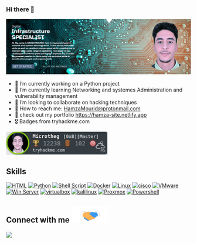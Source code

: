 ### Hi there 👋

![Github Banner](https://github.com/HamzMourid00/HamzMourid00/blob/main/Banner.png)


- 🔭 I’m currently working on a Python project
- 🌱 I’m currently learning Networking and systemes Administration and vulnerability management
- 👯 I’m looking to collaborate on hacking techniques
- 📧 How to reach me: HamzaMourid@protonmail.com
- 📜 check out my portfolio https://hamza-site.netlify.app
- 🎖   Badges from tryhackme.com

[![TryHackMe Badge](https://raw.githubusercontent.com/HamzMourid00/HamzMourid00/main/Tryhackme.png)](https://tryhackme.com/p/Microtheg)
<h2> Skills </h2>
<p>
    <a href="#"><img alt="HTML" src="https://img.shields.io/badge/HTML%20-%23E34F26.svg?logo=html5&logoColor=white"></a>
    <a href="#"><img alt="Python" src="https://img.shields.io/badge/python-3670A0?style=for-the-badge&logo=python&logoColor=ffdd54"></a>
    <a href="#"><img alt="Shell Script" src="https://img.shields.io/badge/shell_script-%23121011.svg?style=for-the-badge&logo=gnu-bash&logoColor=white"></a>
    <a href="#"><img alt="Docker" src="https://img.shields.io/badge/docker-%230db7ed.svg?style=for-the-badge&logo=docker&logoColor=white"></a>
    <a href="#"><img alt="Linux" src="https://img.shields.io/badge/Linux-FCC624?style=for-the-badge&logo=linux&logoColor=black"></a>
    <a href="#"><img alt="cisco" src="https://img.shields.io/badge/cisco%20-%232370ED.svg?logo=cisco&logoColor=white"></a>
    <a href="#"><img alt="VMware" src="https://img.shields.io/badge/-vmware-lightgrey?style=for-the-badge&logo=vmware&logoColor=black"></a>
    <a href="#"><img alt="Win Server" src="https://img.shields.io/badge/-Server-blue?style=for-the-badge&logo=windows&logoColor=black"></a>
    <a href="#"><img alt="virtualbox" src="https://img.shields.io/badge/-VBox-black?style=for-the-badge&logo=virtualbox&logoColor=blue"></a>
    <a href="#"><img alt="kalilinux" src="https://img.shields.io/badge/kali-linux-green?style=for-the-badge&logo=kalilinux&logoColor=blue"></a>
    <a href="#"><img alt="Proxmox" src="https://img.shields.io/badge/-Proxmox-black?style=for-the-badge&logo=proxmox&logoColor=orange"></a>
    <a href="#"><img alt="Powershell" src="https://img.shields.io/badge/powershell-lightgrey?style=for-the-badge&logo=powershell&logoColor=blue"></a>
</p>
<h2> Connect with me <img src='https://github.com/HamzMourid00/HamzMourid00/blob/main/handshake.gif' width="100px"> </h2>
<a href = 'https://www.github.com/HamzMourid00'> <img width = '32px' align= 'center' src="https://raw.githubusercontent.com/rahulbanerjee26/githubAboutMeGenerator/main/icons/github.svg"/></a>
